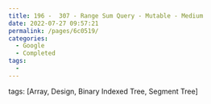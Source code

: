 ```yaml
---
title: 196 -  307 - Range Sum Query - Mutable - Medium
date: 2022-07-27 09:57:21
permalink: /pages/6c0519/
categories:
  - Google
  - Completed
tags:
  - 
---
```

tags: [Array, Design, Binary Indexed Tree, Segment Tree]